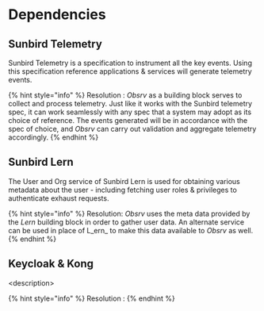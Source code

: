 # Dependencies

## Sunbird Telemetry <a href="#sunbird-telemetry" id="sunbird-telemetry"></a>

Sunbird Telemetry is a specification to instrument all the key events. Using this specification reference applications & services will generate telemetry events.

{% hint style="info" %}
Resolution : _Obsrv_ as a building block serves to collect and process telemetry. Just like it works with the Sunbird telemetry spec, it can work seamlessly with any spec that a system may adopt as its choice of reference. The events generated will be in accordance with the spec of choice, and _Obsrv_ can carry out validation and aggregate telemetry accordingly.
{% endhint %}

## Sunbird Lern

The User and Org service of Sunbird Lern is used for obtaining various metadata about the user - including fetching user roles & privileges to authenticate exhaust requests.

{% hint style="info" %}
Resolution: _Obsrv_ uses the meta data provided by the _Lern_ building block in order to gather user data. An alternate service can be used in place of L\_ern\_ to make this data available to _Obsrv_ as well.
{% endhint %}

## Keycloak & Kong <a href="#sunbird-telemetry" id="sunbird-telemetry"></a>

\<description>

{% hint style="info" %}
Resolution :
{% endhint %}
